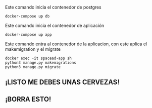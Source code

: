 Este comando inicia el contenedor de postgres

`docker-compose up db`

Este comando inicia el contenedor de aplicación

`docker-compose up app`

Este comando entra al contenedor de la aplicacion, con este aplica el makemigration y el migrate

```
docker exec -it spacead-app sh
python3 manage.py makemigrations
python3 manage.py migrate
```

## ¡LISTO ME DEBES UNAS CERVEZAS! ##

## ¡BORRA ESTO! ##